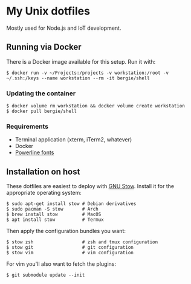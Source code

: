 My Unix dotfiles
================

Mostly used for Node.js and IoT development.

## Running via Docker

There is a Docker image available for this setup. Run it with:

```shell
$ docker run -v ~/Projects:/projects -v workstation:/root -v ~/.ssh:/keys --name workstation --rm -it bergie/shell
```

### Updating the container

```shell
$ docker volume rm workstation && docker volume create workstation
$ docker pull bergie/shell
```

### Requirements

* Terminal application (xterm, iTerm2, whatever)
* Docker
* [Powerline fonts](https://github.com/powerline/fonts)

## Installation on host

These dotfiles are easiest to deploy with [GNU Stow](https://www.gnu.org/software/stow/). Install it for the appropriate operating system:

```term
$ sudo apt-get install stow # Debian derivatives
$ sudo pacman -S stow       # Arch
$ brew install stow         # MacOS
$ apt install stow          # Termux
```

Then apply the configuration bundles you want:

```term
$ stow zsh                  # zsh and tmux configuration
$ stow git                  # git configuration
$ stow vim                  # vim configuration
```

For vim you'll also want to fetch the plugins:

```term
$ git submodule update --init
```
